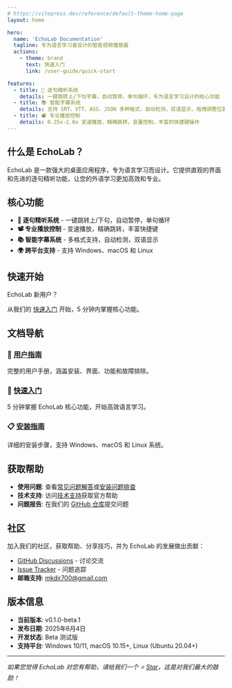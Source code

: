 ```yaml
---
# https://vitepress.dev/reference/default-theme-home-page
layout: home

hero:
  name: 'EchoLab Documentation'
  tagline: 专为语言学习者设计的智能视频播放器
  actions:
    - theme: brand
      text: 快速入门
      link: /user-guide/quick-start

features:
  - title: 🎯 逐句精听系统
    details: 一键跳转上/下句字幕，自动暂停，单句循环，专为语言学习设计的核心功能
  - title: 📚 智能字幕系统
    details: 支持 SRT、VTT、ASS、JSON 多种格式，自动检测，双语显示，拖拽调整位置
  - title: 📽️ 专业播放控制
    details: 0.25x-2.0x 变速播放，精确跳转，音量控制，丰富的快捷键操作
---
```


## 什么是 EchoLab？

EchoLab 是一款强大的桌面应用程序，专为语言学习而设计。它提供直观的界面和先进的逐句精听功能，让您的外语学习更加高效和专业。

## 核心功能

- **🎯 逐句精听系统** - 一键跳转上/下句，自动暂停，单句循环
- **📽️ 专业播放控制** - 变速播放，精确跳转，丰富快捷键
- **📚 智能字幕系统** - 多格式支持，自动检测，双语显示
- **🌍 跨平台支持** - 支持 Windows、macOS 和 Linux

## 快速开始

<div class="vp-doc">
  <div class="custom-block tip">
    <p class="custom-block-title">EchoLab 新用户？</p>
    <p>从我们的 <a href="/user-guide/features/quick-start">快速入门</a> 开始，5 分钟内掌握核心功能。</p>
  </div>
</div>

## 文档导航

### 📖 [用户指南](/user-guide/)

完整的用户手册，涵盖安装、界面、功能和故障排除。

### 🚀 [快速入门](/user-guide/quick-start)

5 分钟掌握 EchoLab 核心功能，开始高效语言学习。

### 📋 [安装指南](/user-guide/installation)

详细的安装步骤，支持 Windows、macOS 和 Linux 系统。

## 获取帮助

- **使用问题**: 查看[常见问题解答](/user-guide/troubleshooting#常见问题解答)或[安装问题排查](/user-guide/installation#安装问题排查)
- **技术支持**: 访问[技术支持](/user-guide/troubleshooting#技术支持)获取官方帮助
- **问题报告**: 在我们的 [GitHub 仓库](https://github.com/mkdir700/echolab/issues)提交问题

## 社区

加入我们的社区，获取帮助、分享技巧，并为 EchoLab 的发展做出贡献：

- [GitHub Discussions](https://github.com/mkdir700/echolab/discussions) - 讨论交流
- [Issue Tracker](https://github.com/mkdir700/echolab/issues) - 问题追踪
- **邮箱支持**: mkdir700@gmail.com

## 版本信息

- **当前版本**: v0.1.0-beta.1
- **发布日期**: 2025年6月4日
- **开发状态**: Beta 测试版
- **支持平台**: Windows 10/11, macOS 10.15+, Linux (Ubuntu 20.04+)

---

_如果您觉得 EchoLab 对您有帮助，请给我们一个 ⭐️ [Star](https://github.com/mkdir700/echolab)，这是对我们最大的鼓励！_
